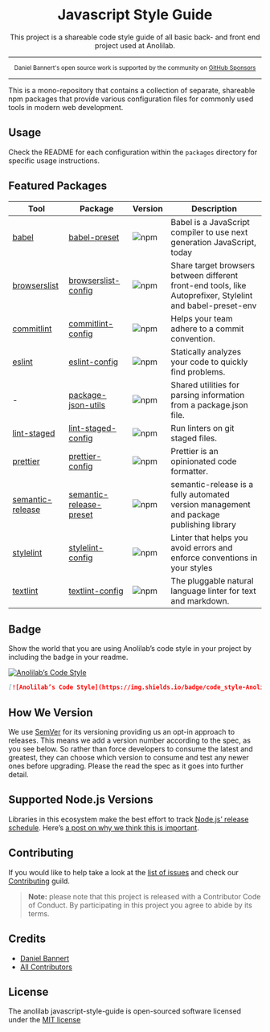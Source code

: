 <div align="center">
<h1>Javascript Style Guide</h1>

This project is a shareable code style guide of all basic back- and front end project used at Anolilab.
</div>

---

<div align="center">
    <p>
        <sup>
            Daniel Bannert's open source work is supported by the community on <a href="https://github.com/sponsors/prisis">GitHub Sponsors</a>
        </sup>
    </p>
</div>

---

This is a mono-repository that contains a collection of separate, shareable npm packages that provide various configuration files for commonly used tools in modern web development.

## Usage

Check the README for each configuration within the `packages` directory for specific usage instructions.

## Featured Packages

| Tool                                                                     | Package                                                                                                                             | Version                                                                                                                         | Description                                                                                                |
|--------------------------------------------------------------------------|-------------------------------------------------------------------------------------------------------------------------------------|---------------------------------------------------------------------------------------------------------------------------------|------------------------------------------------------------------------------------------------------------|
| [babel](https://github.com/babel/babel)                                  | [babel-preset](https://github.com/anolilab/javascript-style-guide/blob/main/packages/babel-preset/README.md)                        | ![npm](https://img.shields.io/npm/v/@anolilab/babel-preset?style=flat-square&labelColor=292a44&color=663399&label=v)            | Babel is a JavaScript compiler to use next generation JavaScript, today                                    |
| [browserslist](https://github.com/browserslist/browserslist)             | [browserslist-config](https://github.com/anolilab/javascript-style-guide/blob/main/packages/browserslist-config-anolilab/README.md) | ![npm](https://img.shields.io/npm/v/browserslist-config-anolilab?style=flat-square&labelColor=292a44&color=663399&label=v)      | Share target browsers between different front-end tools, like Autoprefixer, Stylelint and babel-preset-env |
| [commitlint](https://commitlint.js.org/#/)                               | [commitlint-config](https://github.com/anolilab/javascript-style-guide/blob/main/packages/commitlint-config/README.md)              | ![npm](https://img.shields.io/npm/v/@anolilab/commitlint-config?style=flat-square&labelColor=292a44&color=663399&label=v)       | Helps your team adhere to a commit convention.                                                             |
| [eslint](https://eslint.org)                                             | [eslint-config](https://github.com/anolilab/javascript-style-guide/blob/main/packages/eslint-config/README.md)                      | ![npm](https://img.shields.io/npm/v/@anolilab/eslint-config?style=flat-square&labelColor=292a44&color=663399&label=v)           | Statically analyzes your code to quickly find problems.                                                    |
| -                                                                        | [package-json-utils](https://github.com/anolilab/javascript-style-guide/blob/main/packages/package-json-utils/README.md)            | ![npm](https://img.shields.io/npm/v/@anolilab/package-json-utils?style=flat-square&labelColor=292a44&color=663399&label=v)      | Shared utilities for parsing information from a package.json file.                                         |
| [lint-staged](https://github.com/okonet/lint-staged)                     | [lint-staged-config](https://github.com/anolilab/javascript-style-guide/blob/main/packages/lint-staged-config/README.md)            | ![npm](https://img.shields.io/npm/v/@anolilab/lint-staged-config?style=flat-square&labelColor=292a44&color=663399&label=v)      | Run linters on git staged files.                                                                           |
| [prettier](https://github.com/prettier/prettier)                         | [prettier-config](https://github.com/anolilab/javascript-style-guide/blob/main/packages/prettier-config/README.md)                  | ![npm](https://img.shields.io/npm/v/@anolilab/prettier-config?style=flat-square&labelColor=292a44&color=663399&label=v)         | Prettier is an opinionated code formatter.                                                                 |
| [semantic-release](https://github.com/semantic-release/semantic-release) | [semantic-release-preset](https://github.com/anolilab/semantic-release/blob/main/packages/semantic-release-preset/README.md)        | ![npm](https://img.shields.io/npm/v/@anolilab/semantic-release-preset?style=flat-square&labelColor=292a44&color=663399&label=v) | semantic-release is a fully automated version management and package publishing library                    |
| [stylelint](https://stylelint.io)                                        | [stylelint-config](https://github.com/anolilab/javascript-style-guide/blob/main/packages/stylelint-config/README.md)                | ![npm](https://img.shields.io/npm/v/@anolilab/stylelint-config?style=flat-square&labelColor=292a44&color=663399&label=v)        | Linter that helps you avoid errors and enforce conventions in your styles                                  |
| [textlint](https://github.com/textlint/textlint)                         | [textlint-config](https://github.com/anolilab/javascript-style-guide/blob/main/packages/textlint-config/README.md)                  | ![npm](https://img.shields.io/npm/v/@anolilab/textlint-config?style=flat-square&labelColor=292a44&color=663399&label=v)         | The pluggable natural language linter for text and markdown.                                               |

## Badge

Show the world that you are using Anolilab’s code style in your project by including the badge in your readme.

[![Anolilab’s Code Style](https://img.shields.io/badge/code_style-Anolilab%E2%80%99s-663399.svg?labelColor=292a44&style=flat-square)][repository]

```md
[![Anolilab’s Code Style](https://img.shields.io/badge/code_style-Anolilab%E2%80%99s-663399.svg?labelColor=292a44&style=flat-square)](https://github.com/anolilab/javascript-style-guide)
```

## How We Version

We use [SemVer](https://semver.org/) for its versioning providing us an opt-in approach to releases.
This means we add a version number according to the spec, as you see below.
So rather than force developers to consume the latest and greatest, they can choose which version to consume and test any newer ones before upgrading.
Please the read the spec as it goes into further detail.

## Supported Node.js Versions

Libraries in this ecosystem make the best effort to track
[Node.js’ release schedule](https://nodejs.org/en/about/releases/). Here’s [a
post on why we think this is important](https://medium.com/the-node-js-collection/maintainers-should-consider-following-node-js-release-schedule-ab08ed4de71a).

Contributing
------------

If you would like to help take a look at the [list of issues](https://github.com/anolilab/javascript-style-guide/issues) and check our [Contributing](.github/CONTRIBUTING.md) guild.

> **Note:** please note that this project is released with a Contributor Code of Conduct. By participating in this project you agree to abide by its terms.

Credits
-------------

- [Daniel Bannert](https://github.com/prisis)
- [All Contributors](https://github.com/anolilab/javascript-style-guide/graphs/contributors)

License
-------------

The anolilab javascript-style-guide is open-sourced software licensed under the [MIT license](https://opensource.org/licenses/MIT)

[repository]: https://github.com/anolilab/javascript-style-guide
